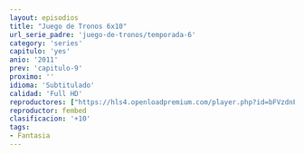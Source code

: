 ```yaml
---
layout: episodios
title: "Juego de Tronos 6x10"
url_serie_padre: 'juego-de-tronos/temporada-6'
category: 'series'
capitulo: 'yes'
anio: '2011'
prev: 'capitulo-9'
proximo: ''
idioma: 'Subtitulado'
calidad: 'Full HD'
reproductores: ["https://hls4.openloadpremium.com/player.php?id=bFVzdnFtbTRVZFI2TjFYc0dKMkJ6cUUvc25rYVJ6cXZrTk1PaFNIV1F5RWUxRFFuYjVBRGJhTFVxMGNVbENKS0FOUldzd25Dc1FjNU1IWW9QaUJxU2c9PQ&sub=https://sub.cuevana2.io/vtt-sub/sub7/Game.Of.Thrones.S06E10.vtt"]
reproductor: fembed
clasificacion: '+10'
tags:
- Fantasia
---
```












